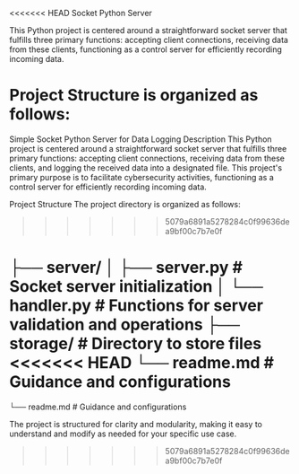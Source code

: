 <<<<<<< HEAD
Socket Python Server

This Python project is centered around a straightforward socket server that fulfills three primary functions: accepting client connections, receiving data from these clients, functioning as a control server for efficiently recording incoming data.

Project Structure is organized as follows:
=======
Simple Socket Python Server for Data Logging
Description
This Python project is centered around a straightforward socket server that fulfills three primary functions: accepting client connections, receiving data from these clients, and logging the received data into a designated file. This project's primary purpose is to facilitate cybersecurity activities, functioning as a control server for efficiently recording incoming data.

Project Structure
The project directory is organized as follows:
>>>>>>> 5079a6891a5278284c0f99636dea9bf00c7b7e0f

├── server/
│   ├── server.py               # Socket server initialization
│   └── handler.py              # Functions for server validation and operations
├── storage/                    # Directory to store files
<<<<<<< HEAD
└── readme.md                   # Guidance and configurations
=======
└── readme.md                   # Guidance and configurations

The project is structured for clarity and modularity, making it easy to understand and modify as needed for your specific use case. 
>>>>>>> 5079a6891a5278284c0f99636dea9bf00c7b7e0f
